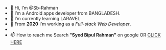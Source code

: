 - 👋 Hi, I’m @Sb-Rahman
- 👀 I’m a Android apps developer from BANGLADESH.
- 🌱 I’m currently learning LARAVEL
- 🌱 From <b>2020</b> I'm working as a <i>Full-stack Web Developer</i>.
- 
- 📫 How to reach me Search<b> "Syed Bipul Rahman"</b> on google OR <a href="https://www.google.com/search?q=syed+bipul+rahman&oq=sye&aqs=chrome.0.69i59j69i57j0i512j46i512l3j69i60l2.850j0j4&sourceid=chrome&ie=UTF-8">CLICK HERE</a>

<!---
Sb-Rahman/Sb-Rahman is a ✨ special ✨ repository because its `README.md` (this file) appears on your GitHub profile.
You can click the Preview link to take a look at your changes.
--->
